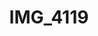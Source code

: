 ---
pid: '114'
layout: photos
title: IMG_4119
filename: IMG_4119.jpg
caption: 
previous_pid: '113'
next_pid: '115'
permalink: "/photos/114.html"
---